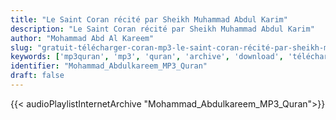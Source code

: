 ```yaml
---
title: "Le Saint Coran récité par Sheikh Muhammad Abdul Karim"
description: "Le Saint Coran récité par Sheikh Muhammad Abdul Karim"
author: "Mohammad Abd Al Kareem"
slug: "gratuit-télécharger-coran-mp3-le-saint-coran-récité-par-sheikh-muhammad-abdul-karim"
keywords: ['mp3quran', 'mp3', 'quran', 'archive', 'download', 'télécharger', 'coran', 'islam', 'Mohammad', 'Abdulkareem', 'mohammed', 'abd', 'alkareem', 'mohamad', 'alkarim', 'abdalkarim', 'abdalkareem', 'mohamed', 'al-karim', 'al-kareem', 'محمد', 'عبد', 'الكريم', 'قرآن', 'مصحف', 'مرتل', 'مجود', 'القرآن', 'الكريم', 'المصحف', 'المرتل', 'المجود', 'إسلام', 'تحميل']
identifier: "Mohammad_Abdulkareem_MP3_Quran"
draft: false
---
```


{{< audioPlaylistInternetArchive "Mohammad_Abdulkareem_MP3_Quran">}}
